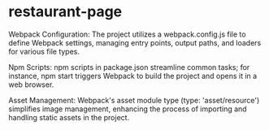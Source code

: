 # restaurant-page

Webpack Configuration: The project utilizes a webpack.config.js file to define Webpack settings, managing entry points, output paths, and loaders for various file types.

Npm Scripts: npm scripts in package.json streamline common tasks; for instance, npm start triggers Webpack to build the project and opens it in a web browser.

Asset Management: Webpack's asset module type (type: 'asset/resource') simplifies image management, enhancing the process of importing and handling static assets in the project.